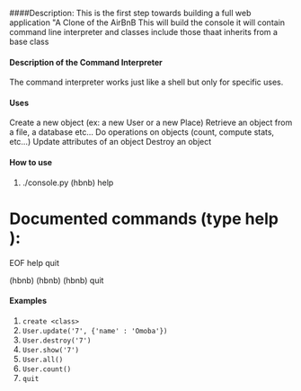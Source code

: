 ####Description:
This is the first step towards building a full web application "A Clone of the AirBnB
This will build the console it will contain command line interpreter and classes include those thaat inherits from a base class

#### Description of the Command Interpreter
The command interpreter works just like a shell but only for specific uses.
#### Uses
Create a new object (ex: a new User or a new Place)
Retrieve an object from a file, a database etc…
Do operations on objects (count, compute stats, etc…)
Update attributes of an object
Destroy an object
#### How to use
1. ./console.py
(hbnb) help

Documented commands (type help <topic>):
========================================
EOF  help  quit

(hbnb) 
(hbnb) 
(hbnb) quit
#### Examples
1. `create <class>`
2. `User.update('7', {'name' : 'Omoba'})`
3. `User.destroy('7')`
4. `User.show('7')`
5. `User.all()`
6. `User.count()`
7. `quit`
